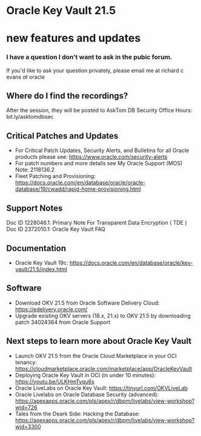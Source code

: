 # Oracle Key Vault 21.5 
# new features and updates

### I have a question I don't want to ask in the pubic forum. 

If you'd like to ask your question privately, please email me at richard c evans _at_ oracle 

## Where do I find the recordings? 

After the session, they will be posted to AskTom DB Security Office Hours: bit.ly/asktomdbsec

## Critical Patches and Updates

- For Critical Patch Updates, Security Alerts, and Bulletins for all Oracle products please see: https://www.oracle.com/security-alerts
- For patch numbers and more details see My Oracle Support (MOS) Note: 2118136.2 
- Fleet Patching and Provisioning: https://docs.oracle.com/en/database/oracle/oracle-database/19/cwadd/rapid-home-provisioning.html

## Support Notes

Doc ID 1228046.1: Primary Note For Transparent Data Encryption ( TDE )
Doc ID 2372010.1: Oracle Key Vault FAQ

## Documentation 

- Oracle Key Vault 19c: https://docs.oracle.com/en/database/oracle/key-vault/21.5/index.html

## Software 

- Download OKV 21.5 from Oracle Software Delivery Cloud: https://edelivery.oracle.com/
- Upgrade existing OKV servers (18.x, 21.x) to OKV 21.5 by downloading patch 34024364 from Oracle Support

## Next steps to learn more about Oracle Key Vault 

- Launch OKV 21.5 from the Oracle Cloud Marketplace in your OCI tenancy: https://cloudmarketplace.oracle.com/marketplace/app/OracleKeyVault
- Deploying Oracle Key Vault in OCI (in under 10 minutes): https://youtu.be/ULKHmTyqu6s
- Oracle LiveLabs on Oracle Key Vault: https://tinyurl.com/OKVLiveLab
- Oracle Livelabs on Oracle Database Security (advanced): https://apexapps.oracle.com/pls/apex/r/dbpm/livelabs/view-workshop?wid=726
- Tales from the Deark Side: Hacking the Database: https://apexapps.oracle.com/pls/apex/r/dbpm/livelabs/view-workshop?wid=3300

